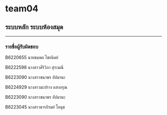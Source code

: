 # team04
## ระบบหลัก ระบบห้องสมุด

<hr/>

### รายชื่อผู้รับผิดชอบ

B6220655 นายธนพล ไชยนิดย์

B6222598 นางสาวศิริวิภา สุระมณี

B6223090 นางสาวชนาพร อัปมานะ

B6224929 นางสาวมะปราง แสงอรุณ

B6223090 นางสาวชนาพร อัปมานะ

B6223045 นางสาวธารภิรมย์ โลนุช

